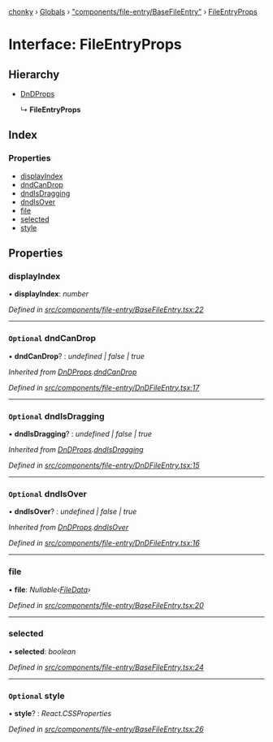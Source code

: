 [chonky](../README.md) › [Globals](../globals.md) › ["components/file-entry/BaseFileEntry"](../modules/_components_file_entry_basefileentry_.md) › [FileEntryProps](_components_file_entry_basefileentry_.fileentryprops.md)

# Interface: FileEntryProps

## Hierarchy

* [DnDProps](_components_file_entry_dndfileentry_.dndprops.md)

  ↳ **FileEntryProps**

## Index

### Properties

* [displayIndex](_components_file_entry_basefileentry_.fileentryprops.md#displayindex)
* [dndCanDrop](_components_file_entry_basefileentry_.fileentryprops.md#optional-dndcandrop)
* [dndIsDragging](_components_file_entry_basefileentry_.fileentryprops.md#optional-dndisdragging)
* [dndIsOver](_components_file_entry_basefileentry_.fileentryprops.md#optional-dndisover)
* [file](_components_file_entry_basefileentry_.fileentryprops.md#file)
* [selected](_components_file_entry_basefileentry_.fileentryprops.md#selected)
* [style](_components_file_entry_basefileentry_.fileentryprops.md#optional-style)

## Properties

###  displayIndex

• **displayIndex**: *number*

*Defined in [src/components/file-entry/BaseFileEntry.tsx:22](https://github.com/TimboKZ/Chonky/blob/3d6eae9/src/components/file-entry/BaseFileEntry.tsx#L22)*

___

### `Optional` dndCanDrop

• **dndCanDrop**? : *undefined | false | true*

*Inherited from [DnDProps](_components_file_entry_dndfileentry_.dndprops.md).[dndCanDrop](_components_file_entry_dndfileentry_.dndprops.md#optional-dndcandrop)*

*Defined in [src/components/file-entry/DnDFileEntry.tsx:17](https://github.com/TimboKZ/Chonky/blob/3d6eae9/src/components/file-entry/DnDFileEntry.tsx#L17)*

___

### `Optional` dndIsDragging

• **dndIsDragging**? : *undefined | false | true*

*Inherited from [DnDProps](_components_file_entry_dndfileentry_.dndprops.md).[dndIsDragging](_components_file_entry_dndfileentry_.dndprops.md#optional-dndisdragging)*

*Defined in [src/components/file-entry/DnDFileEntry.tsx:15](https://github.com/TimboKZ/Chonky/blob/3d6eae9/src/components/file-entry/DnDFileEntry.tsx#L15)*

___

### `Optional` dndIsOver

• **dndIsOver**? : *undefined | false | true*

*Inherited from [DnDProps](_components_file_entry_dndfileentry_.dndprops.md).[dndIsOver](_components_file_entry_dndfileentry_.dndprops.md#optional-dndisover)*

*Defined in [src/components/file-entry/DnDFileEntry.tsx:16](https://github.com/TimboKZ/Chonky/blob/3d6eae9/src/components/file-entry/DnDFileEntry.tsx#L16)*

___

###  file

• **file**: *Nullable‹[FileData](_types_files_types_.filedata.md)›*

*Defined in [src/components/file-entry/BaseFileEntry.tsx:20](https://github.com/TimboKZ/Chonky/blob/3d6eae9/src/components/file-entry/BaseFileEntry.tsx#L20)*

___

###  selected

• **selected**: *boolean*

*Defined in [src/components/file-entry/BaseFileEntry.tsx:24](https://github.com/TimboKZ/Chonky/blob/3d6eae9/src/components/file-entry/BaseFileEntry.tsx#L24)*

___

### `Optional` style

• **style**? : *React.CSSProperties*

*Defined in [src/components/file-entry/BaseFileEntry.tsx:26](https://github.com/TimboKZ/Chonky/blob/3d6eae9/src/components/file-entry/BaseFileEntry.tsx#L26)*
